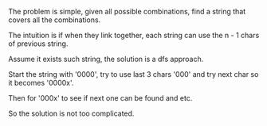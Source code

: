 The problem is simple, given all possible combinations, find a string that covers all the combinations.

The intuition is if when they link together, each string can use the n - 1 chars of previous string.

Assume it exists such string, the solution is a dfs approach.

Start the string with '0000', try to use last 3 chars '000' and try next char so it becomes '0000x'.

Then for '000x' to see if next one can be found and etc.

So the solution is not too complicated.
